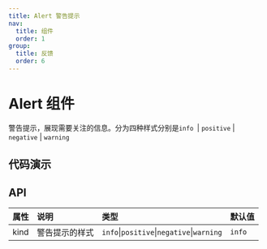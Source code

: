 ```yaml
---
title: Alert 警告提示
nav:
  title: 组件
  order: 1
group: 
  title: 反馈
  order: 6
---
```


# Alert 组件

警告提示，展现需要关注的信息。分为四种样式分别是`info `| `positive` | `negative` | `warning`

## 代码演示

<code src="./demo/basic.tsx"></code>

## API

| 属性 | 说明           | 类型                                   | 默认值 |
| :---- | :-------------- | :-------------------------------------- | :------ |
| kind | 警告提示的样式 | `info`\|`positive`\|`negative`\|`warning` | `info`   |

